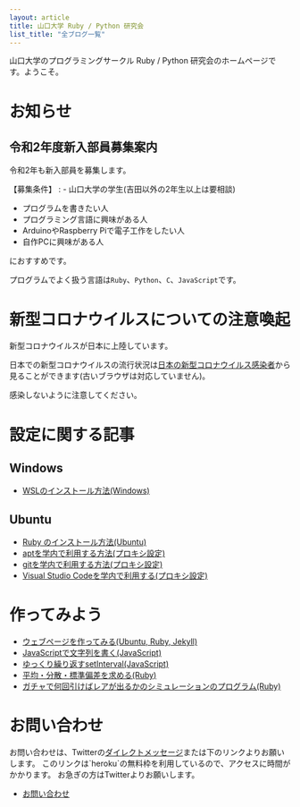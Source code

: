 ```yaml
---
layout: article
title: 山口大学 Ruby / Python 研究会
list_title: "全ブログ一覧"
---
```


山口大学のプログラミングサークル Ruby / Python 研究会のホームページです。ようこそ。

# お知らせ

## 令和2年度新入部員募集案内
令和2年も新入部員を募集します。

【募集条件】
:   - 山口大学の学生(吉田以外の2年生以上は要相談)

- プログラムを書きたい人
- プログラミング言語に興味がある人
- ArduinoやRaspberry Piで電子工作をしたい人
- 自作PCに興味がある人

におすすめです。

プログラムでよく扱う言語は`Ruby`、`Python`、`C`、`JavaScript`です。

# 新型コロナウイルスについての注意喚起
新型コロナウイルスが日本に上陸しています。

日本での新型コロナウイルスの流行状況は[日本の新型コロナウイルス感染者](SARS-CoV-2.html)から見ることができます(古いブラウザは対応していません)。

感染しないように注意してください。

<!-- - [サークルに参加したい人へ](2019/11/17/173933.html) -->
<!-- - [ホームページの更新とリンク切れについて](2019/11/17/174443.html) -->

<!-- # Ruby の記事

## 第一回 Ruby 勉強会

- [変数とは](2019/11/17/145743.html)
- [代入と破壊](2019/11/17/154125.html)
- [4種類の変数](2019/11/17/160337.html)
- [クラス](2019/11/17/231521.html)
- [モジュール](2019/11/18/011623.html)

## 第二回 Ruby 勉強会

- [p, print, putsメソッド](2019/11/18/022057.html)
- [真偽値と論理演算子](2019/11/18/031545.html)
- [手続きオブジェクト](2019/11/23/040755.html)
- [super](2019/11/23/053516.html)

# 第三回 Ruby 勉強会

- [コマンドラインオプション](2019/11/23/204550.html) -->


<!--
# GO の記事

## 第一回 GO 勉強会

- [Hello, world](2019/11/23/075341.html)
- [パッケージ](2019/11/23/080310.html)
- [インポート](2019/11/23/083627.html)
- [関数](2019/11/23/090417.html)

-->

# 設定に関する記事

## Windows
- [WSLのインストール方法(Windows)](install_wsl/)

## Ubuntu 
- [Ruby のインストール方法(Ubuntu)](2019/11/18/085538.html)
- [aptを学内で利用する方法(プロキシ設定)](2019/11/17/181758.html)
- [gitを学内で利用する方法(プロキシ設定)](github_gakunai.html)
- [Visual Studio Codeを学内で利用する(プロキシ設定)](code_gakunai.html)

# 作ってみよう

- [ウェブページを作ってみる(Ubuntu, Ruby, Jekyll)](create_webpage/)
- [JavaScriptで文字列を書く(JavaScript)](jsmojiretsu.html)
- [ゆっくり繰り返すsetInterval(JavaScript)](jssi.html)
- [平均・分散・標準偏差を求める(Ruby)](mean_var_sd.html)
- [ガチャで何回引けばレアが出るかのシミュレーションのプログラム(Ruby)](gacha.html)

# お問い合わせ
お問い合わせは、Twitterの[ダイレクトメッセージ](https://twitter.com/__ruby_python__)または下のリンクよりお願いします。
このリンクは`heroku`の無料枠を利用しているので、アクセスに時間がかかります。
お急ぎの方はTwitterよりお願いします。

- [お問い合わせ](https://sekiei.herokuapp.com/ruby_python_programming_circle)

<script src="assets/js/title_anime.js"></script>